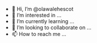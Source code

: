 - 👋 Hi, I’m @olawalehescot
- 👀 I’m interested in ...
- 🌱 I’m currently learning ...
- 💞️ I’m looking to collaborate on ...
- 📫 How to reach me ...

<!---
olawalehescot/olawalehescot is a ✨ special ✨ repository because its `README.md` (this file) appears on your GitHub profile.
You can click the Preview link to take a look at your changes.
--->
